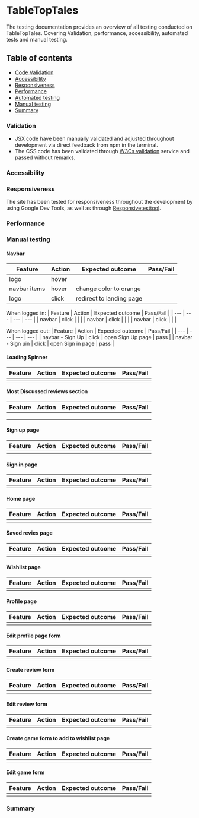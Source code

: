 # TableTopTales

The testing documentation provides an overview of all testing conducted on TableTopTales. Covering Validation, performance, accessibility, automated tests and manual testing. 

## Table of contents

- [Code Validation](#code-validation)
- [Accessibility](#accessibility)
- [Responsiveness](#responsiveness)
- [Performance](#performance)
- [Automated testing](#automated-testing)
- [Manual testing](#manual-testing)
- [Summary](#summary)

### Validation

- JSX code have been manually validated and adjusted throughout development via direct feedback from npm in the terminal.
- The CSS code has been validated through [W3Cs validation](https://jigsaw.w3.org/css-validator/) service and passed without remarks.  

### Accessibility

### Responsiveness
The site has been tested for responsiveness throughout the development by using Google Dev Tools, as well as through [Responsivetesttool](https://responsivetesttool.com/). 

### Performance

### Manual testing

#### Navbar
| Feature | Action | Expected outcome | Pass/Fail |
| --- | --- | --- | --- |
| logo | hover |  |  |
| navbar items | hover | change color to orange |  |
| logo | click | redirect to landing page |  |

When logged in:
| Feature | Action | Expected outcome | Pass/Fail |
| --- | --- | --- | --- |
| navbar  | click |  | |
| navbar  | click |  | |
| navbar  | click |  | |


When logged out:
| Feature | Action | Expected outcome | Pass/Fail |
| --- | --- | --- | --- |
| navbar - Sign Up | click | open Sign Up page | pass |
| navbar - Sign uin | click | open Sign in page | pass |

#### Loading Spinner
| Feature | Action | Expected outcome | Pass/Fail |
| --- | --- | --- | --- |
| |  |  |  |

#### Most Discussed reviews section
| Feature | Action | Expected outcome | Pass/Fail |
| --- | --- | --- | --- |
| |  |  |  |
| |  |  |  |
| |  |  |  |

#### Sign up page
| Feature | Action | Expected outcome | Pass/Fail |
| --- | --- | --- | --- |
| |  |  |  |

#### Sign in page
| Feature | Action | Expected outcome | Pass/Fail |
| --- | --- | --- | --- |
| |  |  |  |

#### Home page
| Feature | Action | Expected outcome | Pass/Fail |
| --- | --- | --- | --- |
| |  |  |  |

#### Saved revies page
| Feature | Action | Expected outcome | Pass/Fail |
| --- | --- | --- | --- |
| |  |  |  |

#### Wishlist page
| Feature | Action | Expected outcome | Pass/Fail |
| --- | --- | --- | --- |
| |  |  |  |

#### Profile page
| Feature | Action | Expected outcome | Pass/Fail |
| --- | --- | --- | --- |
| |  |  |  |

#### Edit profile page form
| Feature | Action | Expected outcome | Pass/Fail |
| --- | --- | --- | --- |
| |  |  |  |

#### Create review form
| Feature | Action | Expected outcome | Pass/Fail |
| --- | --- | --- | --- |
| |  |  |  |

#### Edit review form
| Feature | Action | Expected outcome | Pass/Fail |
| --- | --- | --- | --- |
| |  |  |  |

#### Create game form to add to wishlist page
| Feature | Action | Expected outcome | Pass/Fail |
| --- | --- | --- | --- |
| |  |  |  |

#### Edit game form 
| Feature | Action | Expected outcome | Pass/Fail |
| --- | --- | --- | --- |
| |  |  |  |


### Summary
